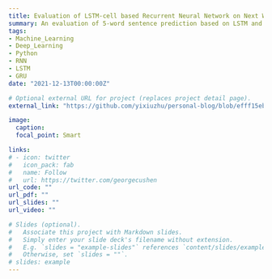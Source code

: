 ```yaml
---
title: Evaluation of LSTM-cell based Recurrent Neural Network on Next Word Prediction
summary: An evaluation of 5-word sentence prediction based on LSTM and GRU units.
tags:
- Machine_Learning
- Deep_Learning
- Python
- RNN
- LSTM
- GRU
date: "2021-12-13T00:00:00Z"

# Optional external URL for project (replaces project detail page).
external_link: "https://github.com/yixiuzhu/personal-blog/blob/efff15ebd5132da1484c13a2a9d632d37e64f42b/pdfs/CS523_RNN.pdf"

image:
  caption:
  focal_point: Smart

links:
# - icon: twitter
#   icon_pack: fab
#   name: Follow
#   url: https://twitter.com/georgecushen
url_code: ""
url_pdf: ""
url_slides: ""
url_video: ""

# Slides (optional).
#   Associate this project with Markdown slides.
#   Simply enter your slide deck's filename without extension.
#   E.g. `slides = "example-slides"` references `content/slides/example-slides.md`.
#   Otherwise, set `slides = ""`.
# slides: example
---
```


